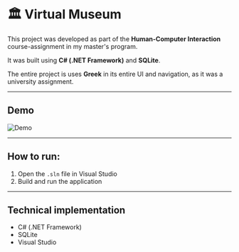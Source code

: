 # 🏛️ Virtual Museum

This project was developed as part of the **Human-Computer Interaction** course-assignment in my master's program.

It was built using **C# (.NET Framework)** and **SQLite**.

The entire project is uses  **Greek** in its entire UI and navigation, as it was a university assignment.

---

## Demo
![Demo](assets/landingpage.gif)

---

## How to run:
1. Open the `.sln` file in Visual Studio  
2. Build and run the application

---

## Technical implementation

- C# (.NET Framework)  
- SQLite  
- Visual Studio

